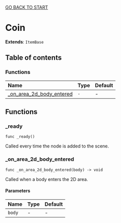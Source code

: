 [GO BACK TO START](https://github.com/USEkipa/gra-logiczna/blob/main/docs/index.md)
# Coin

**Extends**: `ItemBase`

## Table of contents

### Functions

|Name|Type|Default|
|:-|:-|:-|
|[_on_area_2d_body_entered](#_on_area_2d_body_entered)|`-`|-|

## Functions

### _ready

```gdscript
func _ready()
```

Called every time the node is added to the scene.

### _on_area_2d_body_entered

```gdscript
func _on_area_2d_body_entered(body) -> void
```

Called when a body enters the 2D area.

#### Parameters

|Name|Type|Default|
|:-|:-|:-|
|`body`|-|-|



